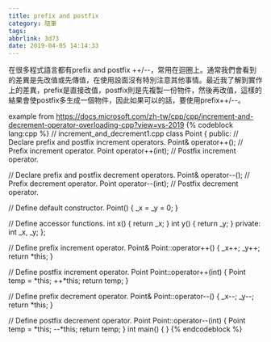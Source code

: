 ```yaml
---
title: prefix and postfix
category: 隨筆
tags:
abbrlink: 3d73
date: 2019-04-05 14:14:33
---
```

在很多程式語言都有prefix and postfix ++/--，常用在迴圈上。通常我們會看到的差異是先改值或先傳值，在使用設面沒有特別注意其他事情。最近我了解到實作上的差異，prefix是直接改值，postfix則是先複製一份物件，然後再改值，這樣的結果會使postfix多生成一個物件，因此如果可以的話，要使用prefix++/--。
<!-- more -->
example from https://docs.microsoft.com/zh-tw/cpp/cpp/increment-and-decrement-operator-overloading-cpp?view=vs-2019
{% codeblock lang:cpp %}
// increment_and_decrement1.cpp
class Point
{
public:
   // Declare prefix and postfix increment operators.
   Point& operator++();       // Prefix increment operator.
   Point operator++(int);     // Postfix increment operator.

   // Declare prefix and postfix decrement operators.
   Point& operator--();       // Prefix decrement operator.
   Point operator--(int);     // Postfix decrement operator.

   // Define default constructor.
   Point() { _x = _y = 0; }

   // Define accessor functions.
   int x() { return _x; }
   int y() { return _y; }
private:
   int _x, _y;
};

// Define prefix increment operator.
Point& Point::operator++()
{
   _x++;
   _y++;
   return *this;
}

// Define postfix increment operator.
Point Point::operator++(int)
{
   Point temp = *this;
   ++*this;
   return temp;
}

// Define prefix decrement operator.
Point& Point::operator--()
{
   _x--;
   _y--;
   return *this;
}

// Define postfix decrement operator.
Point Point::operator--(int)
{
   Point temp = *this;
   --*this;
   return temp;
}
int main()
{
}
{% endcodeblock %}